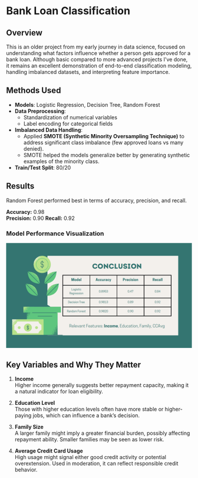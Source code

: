 # Bank Loan Classification

## Overview

This is an older project from my early journey in data science, focused on understanding what factors influence whether a person gets approved for a bank loan. Although basic compared to more advanced projects I've done, it remains an excellent demonstration of end-to-end classification modeling, handling imbalanced datasets, and interpreting feature importance.

## Methods Used

- **Models**: Logistic Regression, Decision Tree, Random Forest  
- **Data Preprocessing**:
  - Standardization of numerical variables
  - Label encoding for categorical fields
- **Imbalanced Data Handling**:  
  - Applied **SMOTE (Synthetic Minority Oversampling Technique)** to address significant class imbalance (few approved loans vs many denied).
  - SMOTE helped the models generalize better by generating synthetic examples of the minority class.
- **Train/Test Split**: 80/20

## Results

Random Forest performed best in terms of accuracy, precision, and recall.

**Accuracy:** 0.98  
**Precision:** 0.90
**Recall:** 0.92

### Model Performance Visualization

![Model Results](./Bank_Loan_Classification_Results.png)

## Key Variables and Why They Matter

1. **Income**  
   Higher income generally suggests better repayment capacity, making it a natural indicator for loan eligibility.

2. **Education Level**  
   Those with higher education levels often have more stable or higher-paying jobs, which can influence a bank’s decision.

3. **Family Size**  
   A larger family might imply a greater financial burden, possibly affecting repayment ability. Smaller families may be seen as lower risk.

4. **Average Credit Card Usage**  
   High usage might signal either good credit activity or potential overextension. Used in moderation, it can reflect responsible credit behavior.
